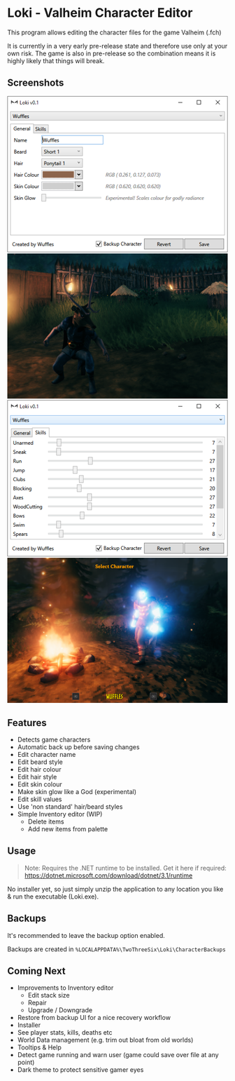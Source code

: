 # Loki - Valheim Character Editor

This program allows editing the character files for the game Valheim (.fch)

It is currently in a very early pre-release state and therefore use only at your own risk. The game is also in pre-release so the combination means it is highly likely that things will break.

## Screenshots

![Screenshot of Loki editing character properties](Screenshots/loki-screenshot-1.png)
![Screenshot of a Deer Lord](Screenshots/loki-screenshot-4.png)
![Screenshot of Loki editing character skills](Screenshots/loki-screenshot-2.png)
![Screenshot of Wuffles looking radioactive](Screenshots/loki-screenshot-3.png)

## Features

- Detects game characters
- Automatic back up before saving changes
- Edit character name
- Edit beard style
- Edit hair colour
- Edit hair style
- Edit skin colour
- Make skin glow like a God (experimental)
- Edit skill values
- Use 'non standard' hair/beard styles
- Simple Inventory editor (WIP)
  - Delete items
  - Add new items from palette

## Usage

> Note: Requires the .NET runtime to be installed.
> Get it here if required: <https://dotnet.microsoft.com/download/dotnet/3.1/runtime>

No installer yet, so just simply unzip the application to any location you like & run the executable (Loki.exe).

## Backups

It's recommended to leave the backup option enabled.

Backups are created in `%LOCALAPPDATA%\TwoThreeSix\Loki\CharacterBackups`

## Coming Next

- Improvements to Inventory editor
  - Edit stack size
  - Repair
  - Upgrade / Downgrade
- Restore from backup UI for a nice recovery workflow
- Installer
- See player stats, kills, deaths etc
- World Data management (e.g. trim out bloat from old worlds)
- Tooltips & Help
- Detect game running and warn user (game could save over file at any point)
- Dark theme to protect sensitive gamer eyes
